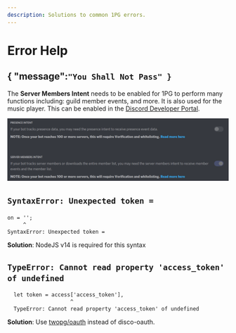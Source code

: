 ```yaml
---
description: Solutions to common 1PG errors.
---
```


# Error Help

## { "message":`"You Shall Not Pass" }`

The **Server Members Intent** needs to be enabled for 1PG to perform many functions including: guild member events, and more. It is also used for the music player. This can be enabled in the [Discord Developer Portal](https://discord.com/developers).

![1PG Privilaged Intents](../../.gitbook/assets/image%20%2813%29%20%281%29.png)

## `SyntaxError: Unexpected token =`

```text
on = '';
     ^
SyntaxError: Unexpected token =
```

**Solution**: NodeJS v14 is required for this syntax

## `TypeError: Cannot read property 'access_token' of undefined`

```text
  let token = access['access_token'],
                    ^
  TypeError: Cannot read property 'access_token' of undefined
```

**Solution**: Use [twopg/oauth](https://twopg.github.io/oauth) instead of disco-oauth.

